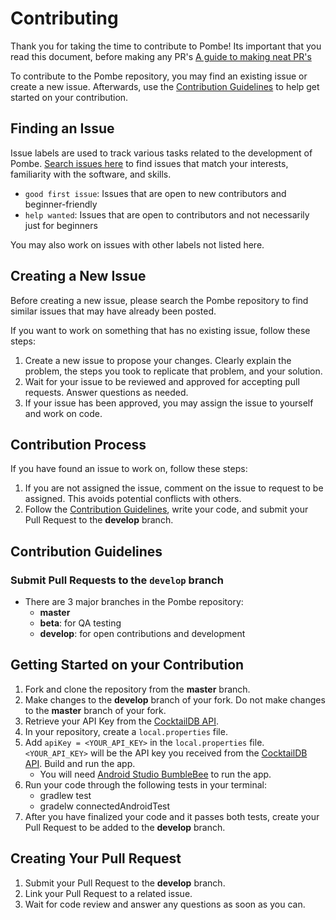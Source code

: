 # Contributing
Thank you for taking the time to contribute to Pombe!
Its important that you read this document, before making any PR's [A guide to making neat PR's](https://github.com/oppia/oppia-android/wiki/Guidance-on-submitting-a-PR)

To contribute to the Pombe repository, you may find an existing issue or create a new issue. Afterwards, use the [Contribution Guidelines](#contribution-guidelines) to help get started on your contribution.

## Finding an Issue

Issue labels are used to track various tasks related to the development of Pombe. [Search issues here](/labels) to find issues that match your interests, familiarity with the software, and skills.

  - `good first issue`: Issues that are open to new contributors and beginner-friendly
  - `help wanted`: Issues that are open to contributors and not necessarily just for beginners

You may also work on issues with other labels not listed here.

## Creating a New Issue

Before creating a new issue, please search the Pombe repository to find similar issues that may have already been posted.

If you want to work on something that has no existing issue, follow these steps:
  1. Create a new issue to propose your changes. Clearly explain the problem, the steps you took to replicate that problem, and your solution.
  2. Wait for your issue to be reviewed and approved for accepting pull requests. Answer questions as needed.
  3. If your issue has been approved, you may assign the issue to yourself and work on code. 

## Contribution Process

If you have found an issue to work on, follow these steps:
  1. If you are not assigned the issue, comment on the issue to request to be assigned. This avoids potential conflicts with others. 
  2. Follow the [Contribution Guidelines](#contribution-guidelines), write your code, and submit your Pull Request to the **develop** branch.

## Contribution Guidelines

### Submit Pull Requests to the `develop` branch
- There are 3 major branches in the Pombe repository:
  - **master** 
  - **beta**: for QA testing
  - **develop**: for open contributions and development

## Getting Started on your Contribution

  1. Fork and clone the repository from the **master** branch.
  2. Make changes to the **develop** branch of your fork. Do not make changes to the **master** branch of your fork. 
  3. Retrieve your API Key from the [CocktailDB API](https://www.thecocktaildb.com/api.php).
  4. In your repository, create a `local.properties` file. 
  5. Add `apiKey = <YOUR_API_KEY>` in the `local.properties` file. `<YOUR_API_KEY>` will be the API key you received from the [CocktailDB API](https://www.thecocktaildb.com/api.php). Build and run the app.
      - You will need [Android Studio BumbleBee](https://developer.android.com/studio) to run the app.
  6. Run your code through the following tests in your terminal:
      - gradlew test
      - gradelw connectedAndroidTest
  7. After you have finalized your code and it passes both tests, create your Pull Request to be added to the **develop** branch.

## Creating Your Pull Request

1. Submit your Pull Request to the **develop** branch.
2. Link your Pull Request to a related issue.
3. Wait for code review and answer any questions as soon as you can.

